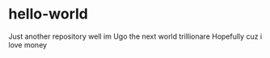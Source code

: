 # hello-world
Just another repository
well im Ugo the next world trillionare
Hopefully cuz i love money 
